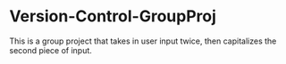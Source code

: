 # Version-Control-GroupProj
This is a group project that takes in user input twice, then capitalizes the second piece of input.
